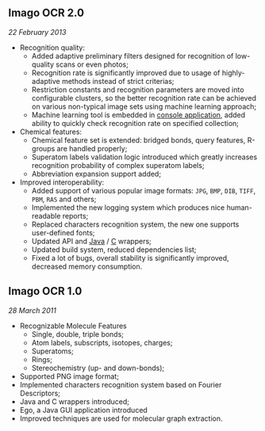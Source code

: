 Imago OCR 2.0
----------------------------

*22 February 2013*

* Recognition quality:
    * Added adaptive preliminary filters designed for recognition of low-quality scans or even photos;
    * Recognition rate is significantly improved due to usage of highly-adaptive methods instead of strict criterias;
    * Restriction constants and recognition parameters are moved into configurable clusters, so the better recognition rate can be achieved on various non-typical image sets using machine learning approach;
    * Machine learning tool is embedded in [console application](/opensource/imago/imago_console), added ability to quickly check recognition rate on specified collection;
* Chemical features:
    * Chemical feature set is extended: bridged bonds, query features, R-groups are handled properly;
    * Superatom labels validation logic introduced which greatly increases recognition probability of complex superatom labels;
    * Abbreviation expansion support added;
* Improved interoperability:
    * Added support of various popular image formats: `JPG`, `BMP`, `DIB`, `TIFF`, `PBM`, `RAS` and others;
    * Implemented the new logging system which produces nice human-readable reports;
    * Replaced characters recognition system, the new one supports user-defined fonts;
    * Updated API and [Java](/opensource/imago/java) / [C](/opensource/imago/c) wrappers;
    * Updated build system, reduced dependencies list;
    * Fixed a lot of bugs, overall stability is significantly improved, decreased memory consumption. 

Imago OCR 1.0
-----------------------

*28 March 2011*

* Recognizable Molecule Features
    * Single, double, triple bonds;
    * Atom labels, subscripts, isotopes, charges;
    * Superatoms;
    * Rings;
    * Stereochemistry (up- and down-bonds);
* Supported PNG image format;
* Implemented characters recognition system based on Fourier Descriptors;
* Java and C wrappers introduced;
* Ego, a Java GUI application introduced
* Improved techniques are used for molecular graph extraction.
